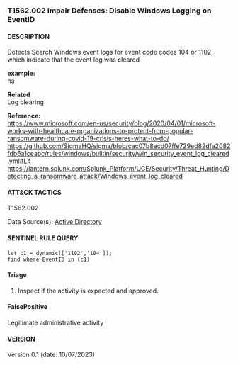 ### T1562.002 Impair Defenses: Disable Windows Logging on EventID
  


####  DESCRIPTION  
Detects Search Windows event logs for event code codes 104 or 1102, which indicate that the event log was cleared    

**example:**  
na    


**Related** \
Log clearing         


**Reference:**  
https://www.microsoft.com/en-us/security/blog/2020/04/01/microsoft-works-with-healthcare-organizations-to-protect-from-popular-ransomware-during-covid-19-crisis-heres-what-to-do/  
https://github.com/SigmaHQ/sigma/blob/cac07b8ecd07ffe729ed82dfa2082fdb6a1ceabc/rules/windows/builtin/security/win_security_event_log_cleared.yml#L4     
https://lantern.splunk.com/Splunk_Platform/UCE/Security/Threat_Hunting/Detecting_a_ransomware_attack/Windows_event_log_cleared   


####  ATT&CK TACTICS  
T1562.002    

Data Source(s): [Active Directory](https://attack.mitre.org/datasources/DS0026)   


#### SENTINEL RULE QUERY   

~~~
let c1 = dynamic(['1102','104']);
find where EventID in (c1)    
~~~


#### Triage  

1. Inspect if the activity is expected and approved.  

#### FalsePositive  

Legitimate administrative activity   


#### VERSION  
Version 0.1 (date: 10/07/2023)  
